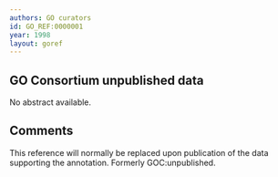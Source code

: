 ```yaml
--- 
authors: GO curators
id: GO_REF:0000001
year: 1998
layout: goref
---
```


## GO Consortium unpublished data

No abstract available.

## Comments

This reference will normally be replaced upon publication of the data supporting the annotation. Formerly GOC:unpublished.